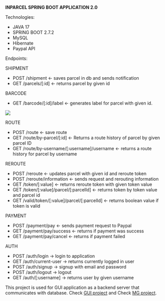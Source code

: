  **INPARCEL SPRING BOOT APPLICATION 2.0** 

Technologies: 
- JAVA 17
- SPRING BOOT 2.7.2
- MySQL
- Hibernate
- Paypal API


Endpoints:

SHIPMENT
- POST /shipment <- saves parcel in db and sends notification
- GET /parcels/[:id] <- returns parcel by given id

BARCODE
- GET /barcode/[:id]/label <- generates label for parcel with given id.

![](warehouse-web-app/z_img/parcels/parcel_label.png)


ROUTE

- POST /route <- save route
- GET /route/by-parcel/[:id] <- Returns a route history of parcel by given parcel ID
- GET /route/by-username/[:username]/username <- returns a route history for parcel by username

REROUTE

- POST /reroute <- updates parcel with given id and reroute token
- POST /reroute/information <- sends request and rerouting information
- GET /token/[:value] <- returns reroute token with given token value
- GET /token/[:value]/parcel/[:parcelId] <- returns token by token value and parcel id
- GET /valid/token/[:value]/parcel/[:parcelId] <- returns boolean value if token is valid

PAYMENT
- POST /payment/pay <- sends payment request to Paypal
- GET /payment/pay/success <- returns if payment was success
- GET /payment/pay/cancel <- returns if payment failed


AUTH

- POST /auth/login -> login to application
- GET /auth/current-user -> returns currently logged in user
- POST /auth/signup -> signup with email and password
- POST /auth/logout -> logout
- GET /auth/[:username] -> returns user by given username




This project is used for GUI application as a backend server that communicates with database. 
Check [GUI project](https://gitlab.com/sebastiansoja/warehouse-web-app-fr) and Check [MG project](https://gitlab.com/sebastiansoja/warehouse-web-app-mg).

